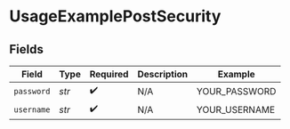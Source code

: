 # UsageExamplePostSecurity


## Fields

| Field              | Type               | Required           | Description        | Example            |
| ------------------ | ------------------ | ------------------ | ------------------ | ------------------ |
| `password`         | *str*              | :heavy_check_mark: | N/A                | YOUR_PASSWORD      |
| `username`         | *str*              | :heavy_check_mark: | N/A                | YOUR_USERNAME      |